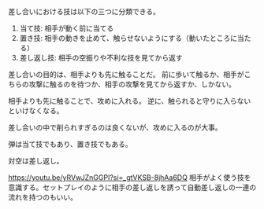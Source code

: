 差し合いにおける技は以下の三つに分類できる。

1. 当て技: 相手が動く前に当てる
2. 置き技: 相手の動きを止めて、触らせないようにする（動いたところに当たる）
3. 差し返し技: 相手の空振りや不利な技を見てから返す

差し合いの目的は、相手よりも先に触ることだ。
前に歩いて触るか、相手がこちらの攻撃に触るのを待つか、相手の攻撃を見てから返すか、しかない。

相手よりも先に触ることで、攻めに入れる。
逆に、触られると守りに入らないといけなくなる。

差し合いの中で削られすぎるのは良くないが、攻めに入るのが大事。

弾は当て技でもあり、置き技でもある。

対空は差し返し。

https://youtu.be/yRVwJZnGGPI?si=_gtVKSB-8jhAa6DQ
相手がよく使う技を意識する。セットプレイのように相手の差し返しを誘って自動差し返しの一連の流れを持つのもいい。
